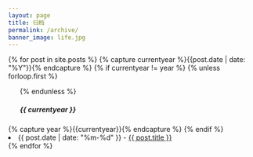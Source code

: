 ```yaml
---
layout: page
title: 归档
permalink: /archive/
banner_image: life.jpg
---
```


<div>
{% for post in site.posts %}
    {% capture currentyear %}{{post.date | date: "%Y"}}{% endcapture %}
    {% if currentyear != year %}
      {% unless forloop.first %}
      <ul>
      {% endunless %}
      <h5>{{ currentyear }}</h5>
      </ul>
      {% capture year %}{{currentyear}}{% endcapture %} 
    {% endif %}
    <li> {{ post.date | date: "%m-%d" }} - <a href="{{ post.url | prepend: site.baseurl }}">{{ post.title }}</a></li>
{% endfor %}
</div>
